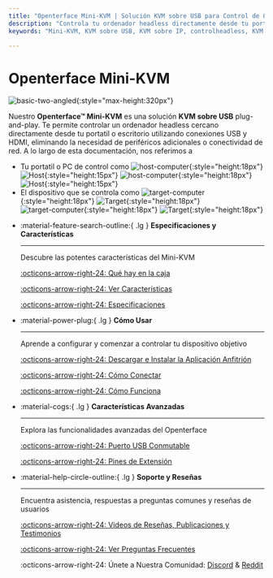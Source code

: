 ```yaml
---
title: "Openterface Mini-KVM | Solución KVM sobre USB para Control de Ordenadores Headless"
description: "Controla tu ordenador headless directamente desde tu portatil usando Openterface Mini-KVM. Una solución KVM sobre USB plug-and-play con soporte HDMI, sin necesidad de red. Perfecto para desarrolladores, profesionales de IT y estaciones de trabajo remotas."
keywords: "Mini-KVM, KVM sobre USB, KVM sobre IP, controlheadless, KVM HDMI, KVM USB, conmutador KVM, consola KVM, adaptador de carrito de choque USB, JetKVM, NanoKVM, KiwiKVM, PiKVM, KVM plug and play, VNC, periféricos de computadora"

---
```


# **Openterface Mini-KVM**

![basic-two-angled](https://assets.openterface.com/images/product/basic-two-angled.webp){:style="max-height:320px"}

Nuestro **Openterface™ Mini-KVM** es una solución **KVM sobre USB** plug-and-play. Te permite controlar un ordenador headless cercano directamente desde tu portatil o escritorio utilizando conexiones USB y HDMI, eliminando la necesidad de periféricos adicionales o conectividad de red. A lo largo de esta documentación, nos referimos a

- Tu portatil o PC de control como ![host-computer](https://assets.openterface.com/images/shell-icons/host-computer.svg#only-light){:style="height:18px"} ![Host](https://assets.openterface.com/images/shell-icons/host.svg#only-light){:style="height:15px"} ![host-computer](https://assets.openterface.com/images/shell-icons/host-computer_1.svg#only-dark){:style="height:18px"} ![Host](https://assets.openterface.com/images/shell-icons/host_1.svg#only-dark){:style="height:15px"}
- El dispositivo que se controla como ![target-computer](https://assets.openterface.com/images/shell-icons/target-computer.svg#only-light){:style="height:18px"} ![Target](https://assets.openterface.com/images/shell-icons/target.svg#only-light){:style="height:18px"} ![target-computer](https://assets.openterface.com/images/shell-icons/target-computer_1.svg#only-dark){:style="height:18px"} ![Target](https://assets.openterface.com/images/shell-icons/target_1.svg#only-dark){:style="height:18px"}

<div class="grid cards" markdown>

-   :material-feature-search-outline:{ .lg } __Especificaciones y Características__

    ---

    Descubre las potentes características del Mini-KVM

    [:octicons-arrow-right-24: Qué hay en la caja](/product/minikvm/whats-in-the-box/)

    [:octicons-arrow-right-24: Ver Características](/product/minikvm/features)

    [:octicons-arrow-right-24: Especificaciones](/product/minikvm/specifications)

-   :material-power-plug:{ .lg } __Cómo Usar__

    ---

    Aprende a configurar y comenzar a controlar tu dispositivo objetivo

    [:octicons-arrow-right-24: Descargar e Instalar la Aplicación Anfitrión](/app)

    [:octicons-arrow-right-24: Cómo Conectar](/product/minikvm/how-to-connect)

    [:octicons-arrow-right-24: Cómo Funciona](/usb-kvm)

-   :material-cogs:{ .lg } __Características Avanzadas__

    ---

    Explora las funcionalidades avanzadas del Openterface

    [:octicons-arrow-right-24: Puerto USB Conmutable](/product/minikvm/usb-switch)

    [:octicons-arrow-right-24: Pines de Extensión](/product/minikvm/extension-pins)

-   :material-help-circle-outline:{ .lg } __Soporte y Reseñas__

    ---

    Encuentra asistencia, respuestas a preguntas comunes y reseñas de usuarios

    [:octicons-arrow-right-24: Videos de Reseñas, Publicaciones y Testimonios](reviews)

    [:octicons-arrow-right-24: Ver Preguntas Frecuentes](/faq)

    :octicons-arrow-right-24: Únete a Nuestra Comunidad: [Discord](/discord) & [Reddit](reddit)
    
</div>
